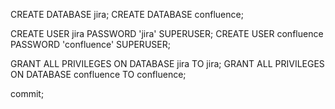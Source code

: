 

CREATE DATABASE jira;
CREATE DATABASE confluence;

CREATE USER jira PASSWORD 'jira' SUPERUSER;
CREATE USER confluence PASSWORD 'confluence' SUPERUSER;

GRANT ALL PRIVILEGES ON DATABASE jira TO jira;
GRANT ALL PRIVILEGES ON DATABASE confluence TO confluence;

commit;


